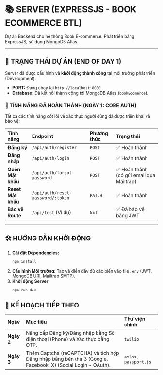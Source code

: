 # 📚 SERVER (EXPRESSJS - BOOK ECOMMERCE BTL)

Dự án Backend cho hệ thống Book E-commerce. Phát triển bằng ExpressJS, sử dụng MongoDB Atlas.

---

## 🚀 TRẠNG THÁI DỰ ÁN (END OF DAY 1)

Server đã được cấu hình và **khởi động thành công** tại môi trường phát triển (Development).

* **PORT:** Đang chạy tại `http://localhost:8080`
* **Database:** Đã kết nối thành công tới MongoDB Atlas (`bookEcomerce`).

### 🔑 TÍNH NĂNG ĐÃ HOÀN THÀNH (NGÀY 1: CORE AUTH)

Tất cả các tính năng cốt lõi về xác thực người dùng đã được triển khai và bảo vệ:

| Tính năng | Endpoint | Phương thức | Trạng thái |
| :--- | :--- | :--- | :--- |
| **Đăng ký** | `/api/auth/register` | `POST` | ✅ Hoàn thành |
| **Đăng nhập** | `/api/auth/login` | `POST` | ✅ Hoàn thành |
| **Quên Mật khẩu** | `/api/auth/forgot-password` | `POST` | ✅ Hoàn thành (có gửi email qua Mailtrap) |
| **Reset Mật khẩu** | `/api/auth/reset-password/:token` | `PATCH` | ✅ Hoàn thành |
| **Bảo vệ Route** | `/api/test` (Ví dụ) | `GET` | ✅ Đã bảo vệ bằng JWT |

---

## 🛠️ HƯỚNG DẪN KHỞI ĐỘNG

1.  **Cài đặt Dependencies:**
    ```bash
    npm install
    ```
2.  **Cấu hình Môi trường:** Tạo và điền đầy đủ các biến vào file `.env` (JWT, MongoDB URI, Mailtrap SMTP).
3.  **Khởi động Server:**
    ```bash
    npm run dev
    ```

## 📝 KẾ HOẠCH TIẾP THEO

| Ngày | Mục tiêu | Thư viện chính |
| :--- | :--- | :--- |
| **Ngày 2** | Nâng cấp Đăng ký/Đăng nhập bằng Số điện thoại (Phone) và Xác thực bằng OTP. | `twilio` |
| **Ngày 3** | Thêm Captcha (reCAPTCHA) và tích hợp Đăng nhập bằng bên thứ 3 (Google, Facebook, X) (Social Login - OAuth). | `axios`, `passport.js` |